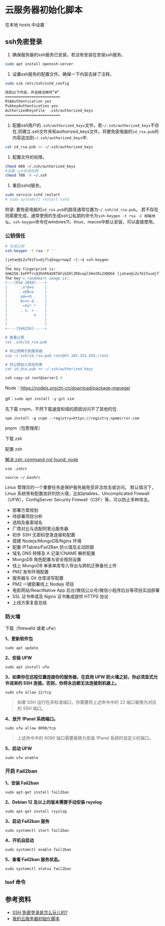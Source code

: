# 云服务器初始化脚本

在本地 hosts 中设置 `





## ssh免密登录

1. 确保服务器的ssh服务已安装，若没有安装在安装ssh服务。

```bash
sudo apt install openssh-server
```

1. 设置ssh服务的配置文件。确保一下内容去掉了注释。

```bash
sudo vim /etc/ssh/sshd_config

找到以下内容，并去掉注释符”#“
=========================
RSAAuthentication yes
PubkeyAuthentication yes
AuthorizedKeysFile  .ssh/authorized_keys
=========================
```

1. 配置ssh用户的`.ssh/authorized_keys`文件。若`~/.ssh/authorized_keys`不存在,则建立.ssh文件夹和authorized_keys文件。将要免密电脑的`id_rsa.pub`的内容追加到`~/.ssh/authorized_keys`中.

```bash
cat id_rsa.pub >> ~/.ssh/authorized_keys
```

1. 配置文件的权限。

```bash
chmod 600 ~/.ssh/authorized_keys
#设置.ssh目录权限
chmod 700 -R ~/.ssh
```

1. 重启sshd服务。

```bash
sudo service sshd restart
# sudo systemctl restart sshd
```

附录: 要免密电脑的`id_rsa.pub`的路径通常位置为`~/.ssh/id_rsa.pub`。
若不存在则需要生成，通常使用的生成ssh公私钥的命令为`ssh-keygen -t rsa -C 邮箱地址`。`ssh-keygen`命令在windows11、linux、macos中默认安装，可以直接使用。







### 公钥信任

```bash
# 生成公钥
ssh-keygen -t rsa -P ''

[johan@iZuf61fxudjflq5eqyrnwpZ ~]:~$ ssh-keygen
...
The key fingerprint is:
SHA256:IeFPfrcQ3hhP64SRTAFzGIHl2ROcopl5HotRi2XNOGk [johan@iZuf61fxudjflq5eqyrnwpZ ~]
The key's randomart image is:
+---[RSA 2048]----+
|      .o*@=o     |
|     ..oEB=o     |
|      o@=+O .    |
|      B=+o @ .   |
|       =So* *    |
|      . o. = .   |
|            o    |
|                 |
|                 |
+----[SHA256]-----+

# 查看公钥
cat .ssh/id_rsa.pub 

# 将公钥拷贝到服务器
scp ~/.ssh/id_rsa.pub root@47.102.152.XXX:/root

# 将公钥加入信任列表
cat id_dsa.pub >> ~/.ssh/authorized_keys
```









```bash
ssh-copy-id root@server1 # 
```





Node：https://nodejs.org/zh-cn/download/package-manager

git：`sudo apt install -y git vim`

先下载 cnpm，不然下载速度和墙的原因访问不了其他的包

```shell
npm install -g cnpm --registry=https://registry.npmmirror.com
```

pnpm（包管理库）





下载 zsh

配置 zsh



[解决 zsh: command not found: node](https://segmentfault.com/a/1190000020698274)

```shell
vim .zshrc
```

```shell
source ~/.bashrc
```











Linux 管理员的一个重要任务是保护服务器免受非法攻击或访问。 默认情况下，Linux 系统带有配置良好的防火墙，比如iptables、Uncomplicated Firewall（UFW），ConfigServer Security Firewall（CSF）等，可以防止多种攻击。





- 部署方案规划
- 待部署项目分析
- 选购及备案域名
- 厂商对比与选配阿里云服务器
- 初步 SSH 无密码登录连接和配置
- 搭建 Nodejs/MongoDB/Nginx 环境
- 配置 IPTables/Fail2Ban 防火墙及主动防御
- 域名 DNS 转移及 A 记录/CNAME 解析配置
- MongoDB 角色配置与安全规则设置
- 线上 MongoDB 单表单库导入导出与跨机迁移备份上传
- PM2 发布环境配置
- 服务器与 Git 仓库读写配置
- PM2 一键部署线上 Nodejs 项目
- 电影网站/ReactNative App 后台/微信公众号/微信小程序后台等项目实战部署
- SSL 证书申请及 Nginx 证书集成提供 HTTPS 协议
- 上线方案复盘总结



### 防火墙

下载（firewalld 或者 ufw）

**1、更新软件包**

```
sudo apt update
```

**2、安装 UFW**

```
sudo apt install ufw
```

**3、如果你在远程位置连接你的服务器，在启用 UFW 防火墙之前，你必须显式允许进来的 SSH 连接。否则，你将永远都无法连接到机器上。**

```
sudo ufw allow 22/tcp
```

> 如果 SSH 运行在非标准端口，你需要将上述命令中的 22 端口替换为对应的 SSH 端口。

**4、放开 1Panel 系统端口。**

```
sudo ufw allow 8090/tcp
```

> 上述命令中的 8090 端口需要替换为安装 1Panel 系统时自定义的端口。

**5、启动 UFW**

```
sudo ufw enable
```



### 开启 Fail2ban

**1、安装 Fail2ban**

```
sudo apt-get install fail2ban
```

**2、Debian 12 及以上的版本需要手动安装 rsyslog**

```
sudo apt-get install rsyslog
```

**3、启动 Fail2ban 服务**

```
sudo systemctl start fail2ban
```

**4、开机自启动**

```
sudo systemctl enable fail2ban
```

**5、查看 Fail2ban 服务状态。**

```
sudo systemctl status fail2ban
```



### lsof 命令





## 参考资料

-   [SSH 免密登录是怎么玩儿的?](https://zhuanlan.zhihu.com/p/28423720)
-   [我的云服务器初始化脚本](https://zhuanlan.zhihu.com/p/366883774)